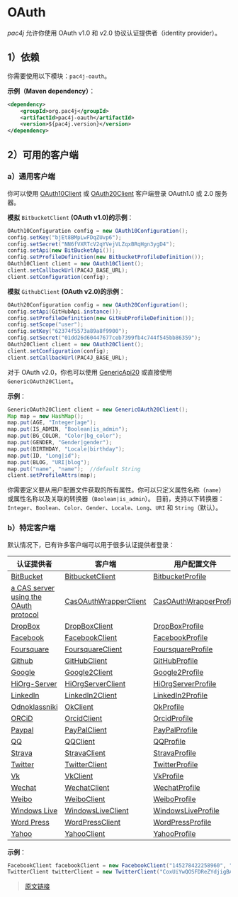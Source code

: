 # OAuth

*pac4j* 允许你使用 OAuth v1.0 和 v2.0 协议认证提供者（identity provider）。

## 1）依赖

你需要使用以下模块：`pac4j-oauth`。

**示例（Maven dependency）**：

```xml
<dependency>
    <groupId>org.pac4j</groupId>
    <artifactId>pac4j-oauth</artifactId>
    <version>${pac4j.version}</version>
</dependency>
```

## 2）可用的客户端

### a）通用客户端

你可以使用 [OAuth10Client](https://github.com/pac4j/pac4j/blob/master/pac4j-oauth/src/main/java/org/pac4j/oauth/client/OAuth10Client.java) 或 [OAuth20Client](https://github.com/pac4j/pac4j/blob/master/pac4j-oauth/src/main/java/org/pac4j/oauth/client/OAuth20Client.java) 客户端登录 OAuth1.0 或 2.0 服务器。

**模拟** `BitbucketClient` **(OAuth v1.0)的示例**：

```java
OAuth10Configuration config = new OAuth10Configuration();
config.setKey("bjEt8BMpLwFDqZUvp6");
config.setSecret("NN6fVXRTcV2qYVejVLZqxBRqHgn3ygD4");
config.setApi(new BitBucketApi());
config.setProfileDefinition(new BitbucketProfileDefinition());
OAuth10Client client = new OAuth10Client();
client.setCallbackUrl(PAC4J_BASE_URL);
client.setConfiguration(config);
```

**模拟** `GithubClient` **(OAuth v2.0)的示例**：

```java
OAuth20Configuration config = new OAuth20Configuration();
config.setApi(GitHubApi.instance());
config.setProfileDefinition(new GitHubProfileDefinition());
config.setScope("user");
config.setKey("62374f5573a89a8f9900");
config.setSecret("01dd26d60447677ceb7399fb4c744f545bb86359");
OAuth20Client client = new OAuth20Client();
client.setConfiguration(config);
client.setCallbackUrl(PAC4J_BASE_URL);
```

对于 OAuth v2.0，你也可以使用 [GenericApi20](https://github.com/pac4j/pac4j/blob/master/pac4j-oauth/src/main/java/org/pac4j/scribe/builder/api/GenericApi20.java) 或直接使用 `GenericOAuth20Client`。

**示例**：

```java
GenericOAuth20Client client = new GenericOAuth20Client();
Map map = new HashMap();
map.put(AGE, "Integer|age");
map.put(IS_ADMIN, "Boolean|is_admin");
map.put(BG_COLOR, "Color|bg_color");
map.put(GENDER, "Gender|gender");
map.put(BIRTHDAY, "Locale|birthday");
map.put(ID, "Long|id");
map.put(BLOG, "URI|blog");
map.put("name", "name");  //default String
client.setProfileAttrs(map);
```

你需要定义要从用户配置文件获取的所有属性。你可以只定义属性名称（`name`）或属性名称以及关联的转换器（`Boolean|is_admin`）。
目前，支持以下转换器：`Integer`、`Boolean`、`Color`、`Gender`、`Locale`、`Long`、`URI` 和 `String`（默认）。

### b）特定客户端

默认情况下，已有许多客户端可以用于很多认证提供者登录：

|认证提供者|客户端|用户配置文件|
|--|--|--|
|[BitBucket](https://bitbucket.org/)|[BitbucketClient](https://github.com/pac4j/pac4j/blob/master/pac4j-oauth/src/main/java/org/pac4j/oauth/client/BitbucketClient.java)|[BitbucketProfile](https://github.com/pac4j/pac4j/blob/master/pac4j-oauth/src/main/java/org/pac4j/oauth/profile/bitbucket/BitbucketProfile.java)|
|[a CAS server using the OAuth protocol](https://apereo.github.io/cas/4.2.x/installation/OAuth-OpenId-Authentication.html)|[CasOAuthWrapperClient](https://github.com/pac4j/pac4j/blob/master/pac4j-oauth/src/main/java/org/pac4j/oauth/client/CasOAuthWrapperClient.java)|[CasOAuthWrapperProfile](https://github.com/pac4j/pac4j/blob/master/pac4j-oauth/src/main/java/org/pac4j/oauth/profile/casoauthwrapper/CasOAuthWrapperProfile.java)|
|[DropBox](https://www.dropbox.com/)|[DropBoxClient](https://github.com/pac4j/pac4j/blob/master/pac4j-oauth/src/main/java/org/pac4j/oauth/client/DropBoxClient.java)|[DropBoxProfile](https://github.com/pac4j/pac4j/blob/master/pac4j-oauth/src/main/java/org/pac4j/oauth/profile/dropbox/DropBoxProfile.java)|
|[Facebook](https://www.facebook.com/)|[FacebookClient](https://github.com/pac4j/pac4j/blob/master/pac4j-oauth/src/main/java/org/pac4j/oauth/client/FacebookClient.java)|[FacebookProfile](https://github.com/pac4j/pac4j/blob/master/pac4j-oauth/src/main/java/org/pac4j/oauth/profile/facebook/FacebookProfile.java)|
|[Foursquare](https://www.foursquare.com/)|[FoursquareClient](https://github.com/pac4j/pac4j/blob/master/pac4j-oauth/src/main/java/org/pac4j/oauth/client/FoursquareClient.java)|[FoursquareProfile](https://github.com/pac4j/pac4j/blob/master/pac4j-oauth/src/main/java/org/pac4j/oauth/profile/foursquare/FoursquareProfile.java)|
|[Github](https://github.com/)|[GitHubClient](https://github.com/pac4j/pac4j/blob/master/pac4j-oauth/src/main/java/org/pac4j/oauth/client/GitHubClient.java)|[GitHubProfile](https://github.com/pac4j/pac4j/blob/master/pac4j-oauth/src/main/java/org/pac4j/oauth/profile/github/GitHubProfile.java)|
|[Google](https://www.google.com/)|[Google2Client](https://github.com/pac4j/pac4j/blob/master/pac4j-oauth/src/main/java/org/pac4j/oauth/client/Google2Client.java)|[Google2Profile](https://github.com/pac4j/pac4j/blob/master/pac4j-oauth/src/main/java/org/pac4j/oauth/profile/google2/Google2Profile.java)|
|[HiOrg-Server](https://info.hiorg-server.de/)|[HiOrgServerClient](https://github.com/pac4j/pac4j/blob/master/pac4j-oauth/src/main/java/org/pac4j/oauth/client/HiOrgServerClient.java)|[HiOrgServerProfile](https://github.com/pac4j/pac4j/blob/master/pac4j-oauth/src/main/java/org/pac4j/oauth/profile/hiorgserver/HiOrgServerProfile.java)|
|[LinkedIn](https://www.linkedin.com/)|[LinkedIn2Client](https://github.com/pac4j/pac4j/blob/master/pac4j-oauth/src/main/java/org/pac4j/oauth/client/LinkedIn2Client.java)|[LinkedIn2Profile](https://github.com/pac4j/pac4j/blob/master/pac4j-oauth/src/main/java/org/pac4j/oauth/profile/linkedin2/LinkedIn2Profile.java)|
|[Odnoklassniki](https://ok.ru/)|[OkClient](https://github.com/pac4j/pac4j/blob/master/pac4j-oauth/src/main/java/org/pac4j/oauth/client/OkClient.java)|[OkProfile](https://github.com/pac4j/pac4j/blob/master/pac4j-oauth/src/main/java/org/pac4j/oauth/profile/ok/OkProfile.java)|
|[ORCiD](https://orcid.org/)|[OrcidClient](https://github.com/pac4j/pac4j/blob/master/pac4j-oauth/src/main/java/org/pac4j/oauth/client/OrcidClient.java)|[OrcidProfile](https://github.com/pac4j/pac4j/blob/master/pac4j-oauth/src/main/java/org/pac4j/oauth/profile/orcid/OrcidProfile.java)|
|[Paypal](https://www.paypal.com/)|[PayPalClient](https://github.com/pac4j/pac4j/blob/master/pac4j-oauth/src/main/java/org/pac4j/oauth/client/PayPalClient.java)|[PayPalProfile](https://github.com/pac4j/pac4j/blob/master/pac4j-oauth/src/main/java/org/pac4j/oauth/profile/paypal/PayPalProfile.java)|
|[QQ](https://www.qq.com/)|[QQClient](https://github.com/pac4j/pac4j/blob/master/pac4j-oauth/src/main/java/org/pac4j/oauth/client/QQClient.java)|[QQProfile](https://github.com/pac4j/pac4j/blob/master/pac4j-oauth/src/main/java/org/pac4j/oauth/profile/qq/QQProfile.java)|
|[Strava](https://www.strava.com/)|[StravaClient](https://github.com/pac4j/pac4j/blob/master/pac4j-oauth/src/main/java/org/pac4j/oauth/client/StravaClient.java)|[StravaProfile](https://github.com/pac4j/pac4j/blob/master/pac4j-oauth/src/main/java/org/pac4j/oauth/profile/strava/StravaProfile.java)|
|[Twitter](https://twitter.com/)|[TwitterClient](https://github.com/pac4j/pac4j/blob/master/pac4j-oauth/src/main/java/org/pac4j/oauth/client/TwitterClient.java)|[TwitterProfile](https://github.com/pac4j/pac4j/blob/master/pac4j-oauth/src/main/java/org/pac4j/oauth/profile/twitter/TwitterProfile.java)|
|[Vk](https://vk.com/)|[VkClient](https://github.com/pac4j/pac4j/blob/master/pac4j-oauth/src/main/java/org/pac4j/oauth/client/VkClient.java)|[VkProfile](https://github.com/pac4j/pac4j/blob/master/pac4j-oauth/src/main/java/org/pac4j/oauth/profile/vk/VkProfile.java)|
|[Wechat](https://www.wechat.com/)|[WechatClient](https://github.com/pac4j/pac4j/blob/master/pac4j-oauth/src/main/java/org/pac4j/oauth/client/WechatClient.java)|[WechatProfile](https://github.com/pac4j/pac4j/blob/master/pac4j-oauth/src/main/java/org/pac4j/oauth/profile/wechat/WechatProfile.java)|
|[Weibo](https://www.weibo.com/)|[WeiboClient](https://github.com/pac4j/pac4j/blob/master/pac4j-oauth/src/main/java/org/pac4j/oauth/client/WeiboClient.java)|[WeiboProfile](https://github.com/pac4j/pac4j/blob/master/pac4j-oauth/src/main/java/org/pac4j/oauth/profile/weibo/WeiboProfile.java)|
|[Windows Live](https://login.live.com/)|[WindowsLiveClient](https://github.com/pac4j/pac4j/blob/master/pac4j-oauth/src/main/java/org/pac4j/oauth/client/WindowsLiveClient.java)|[WindowsLiveProfile](https://github.com/pac4j/pac4j/blob/master/pac4j-oauth/src/main/java/org/pac4j/oauth/profile/windowslive/WindowsLiveProfile.java)|
|[Word Press](https://wordpress.com/)|[WordPressClient](https://github.com/pac4j/pac4j/blob/master/pac4j-oauth/src/main/java/org/pac4j/oauth/client/WordPressClient.java)|[WordPressProfile](https://github.com/pac4j/pac4j/blob/master/pac4j-oauth/src/main/java/org/pac4j/oauth/profile/wordpress/WordPressProfile.java)|
|[Yahoo](https://www.yahoo.com/)|[YahooClient](https://github.com/pac4j/pac4j/blob/master/pac4j-oauth/src/main/java/org/pac4j/oauth/client/YahooClient.java)|[YahooProfile](https://github.com/pac4j/pac4j/blob/master/pac4j-oauth/src/main/java/org/pac4j/oauth/profile/yahoo/YahooProfile.java)|

**示例**：

```java
FacebookClient facebookClient = new FacebookClient("145278422258960", "be21409ba8f39b5dae2a7de525484da8");
TwitterClient twitterClient = new TwitterClient("CoxUiYwQOSFDReZYdjigBA", "2kAzunH5Btc4gRSaMr7D7MkyoJ5u1VzbOOzE8rBofs");
```

> [原文链接](https://www.pac4j.org/5.0.x/docs/clients/oauth.html)
